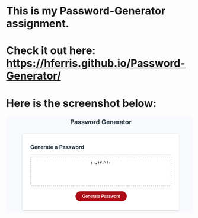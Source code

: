 # This is my Password-Generator assignment.
# Check it out here: https://hferris.github.io/Password-Generator/
# Here is the screenshot below: 
![Alt text](./assets/imgs/screen-shot.png?raw=true "Screenshot")